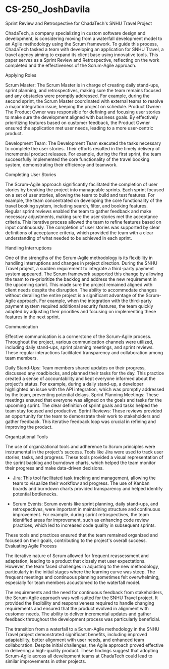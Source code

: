 # CS-250_JoshDavila

Sprint Review and Retrospective for ChadaTech's SNHU Travel Project

ChadaTech, a company specializing in custom software design and development, is considering moving from a waterfall development model to an Agile methodology using the Scrum framework. To guide this process, ChadaTech tasked a team with developing an application for SNHU Travel, a travel agency aiming to expand its client base using innovative tools. This paper serves as a Sprint Review and Retrospective, reflecting on the work completed and the effectiveness of the Scrum-Agile approach.

Applying Roles

Scrum Master: The Scrum Master is in charge of creating daily stand-ups, sprint planning, and retrospectives, making sure the team remains focused and any obstacles were promptly addressed. For example, during the second sprint, the Scrum Master coordinated with external teams to resolve a major integration issue, keeping the project on schedule.
Product Owner: The Product Owner was responsible for defining and focusing user stories to make sure the development aligned with business goals. By effectively prioritizing features based on customer feedback, the Product Owner ensured the application met user needs, leading to a more user-centric product.

Development Team: The Development Team executed the tasks necessary to complete the user stories. Their efforts resulted in the timely delivery of incremental product releases. For example, during the first sprint, the team successfully implemented the core functionality of the travel booking system, demonstrating their efficiency and teamwork.

Completing User Stories

The Scrum-Agile approach significantly facilitated the completion of user stories by breaking the project into manageable sprints. Each sprint focused on a set of user stories, allowing the team to build and test features. For example, the team concentrated on developing the core functionality of the travel booking system, including search, filter, and booking features.
Regular sprint reviews enabled the team to gather feedback and make necessary adjustments, making sure the user stories met the acceptance criteria. This iterative process allowed the team to refine features based on input continuously. The completion of user stories was supported by clear definitions of acceptance criteria, which provided the team with a clear understanding of what needed to be achieved in each sprint.

Handling Interruptions

One of the strengths of the Scrum-Agile methodology is its flexibility in handling interruptions and changes in project direction. During the SNHU Travel project, a sudden requirement to integrate a third-party payment system appeared. The Scrum framework supported this change by allowing the team to re-prioritize the backlog and address the new requirement in the upcoming sprint.
This made sure the project remained aligned with client needs despite the disruption. The ability to accommodate changes without derailing the entire project is a significant advantage of the Scrum-Agile approach. For example, when the integration with the third-party payment system required additional security features, the team quickly adapted by adjusting their priorities and focusing on implementing these features in the next sprint.

Communication

Effective communication is a cornerstone of the Scrum-Agile process. Throughout the project, various communication channels were utilized, including daily stand-ups, sprint planning meetings, and sprint reviews. These regular interactions facilitated transparency and collaboration among team members.

Daily Stand-Ups: Team members shared updates on their progress, discussed any roadblocks, and planned their tasks for the day. This practice created a sense of accountability and kept everyone informed about the project's status. For example, during a daily stand-up, a developer highlighted an issue with the API integration, which was promptly addressed by the team, preventing potential delays.
Sprint Planning Meetings: These meetings ensured that everyone was aligned on the goals and tasks for the upcoming sprint. The clear definition of sprint goals and tasks helped the team stay focused and productive.
Sprint Reviews: These reviews provided an opportunity for the team to demonstrate their work to stakeholders and gather feedback. This iterative feedback loop was crucial in refining and improving the product.

Organizational Tools

The use of organizational tools and adherence to Scrum principles were instrumental in the project's success. Tools like Jira were used to track user stories, tasks, and progress. These tools provided a visual representation of the sprint backlog and burndown charts, which helped the team monitor their progress and make data-driven decisions.

* Jira: This tool facilitated task tracking and management, allowing the team to visualize their workflow and progress. The use of Kanban boards and burndown charts provided transparency and helped identify potential bottlenecks.

* Scrum Events: Scrum events like sprint planning, daily stand-ups, and retrospectives, were important in maintaining structure and continuous improvement. For example, during sprint retrospectives, the team identified areas for improvement, such as enhancing code review practices, which led to increased code quality in subsequent sprints.

These tools and practices ensured that the team remained organized and focused on their goals, contributing to the project's overall success.
Evaluating Agile Process

The iterative nature of Scrum allowed for frequent reassessment and adaptation, leading to a product that closely met user expectations. However, the team faced challenges in adjusting to the new methodology, particularly in the initial stages where the learning curve was steep. The frequent meetings and continuous planning sometimes felt overwhelming, especially for team members accustomed to the waterfall model.

The requirements and the need for continuous feedback from stakeholders, the Scrum-Agile approach was well-suited for the SNHU Travel project. It provided the flexibility and responsiveness required to handle changing requirements and ensured that the product evolved in alignment with customer needs. The ability to deliver incremental updates and gather feedback throughout the development process was particularly beneficial.

The transition from a waterfall to a Scrum-Agile methodology in the SNHU Travel project demonstrated significant benefits, including improved adaptability, better alignment with user needs, and enhanced team collaboration. Despite initial challenges, the Agile approach proved effective in delivering a high-quality product. These findings suggest that adopting Scrum-Agile across all development teams at ChadaTech could lead to similar improvements in other projects.

